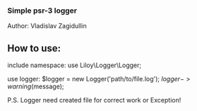 <h3>Simple psr-3 logger</h3>
Author: Vladislav Zagidullin
<h2>How to use:</h2>
include namespace:
use Liloy\Logger\Logger;

use logger:
$logger = new Logger('path/to/file.log');
$logger->warning($message);

P.S. Logger need created file for correct work or Exception!
